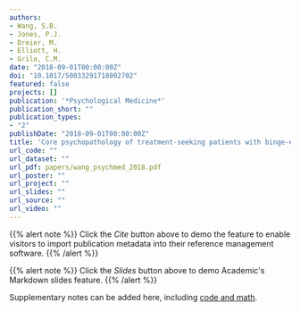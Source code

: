 ```yaml
---
authors:
- Wang, S.B.
- Jones, P.J.
- Dreier, M.
- Elliott, H.
- Grilo, C.M.
date: "2018-09-01T00:00:00Z"
doi: "10.1017/S0033291718002702"
featured: false
projects: []
publication: '*Psychological Medicine*'
publication_short: ""
publication_types:
- "2"
publishDate: "2018-09-01T00:00:00Z"
title: 'Core psychopathology of treatment-seeking patients with binge-eating disorder: a network analysis investigation'
url_code: ""
url_dataset: ""
url_pdf: papers/wang_psychmed_2018.pdf
url_poster: ""
url_project: ""
url_slides: ""
url_source: ""
url_video: ""
---
```



{{% alert note %}}
Click the *Cite* button above to demo the feature to enable visitors to import publication metadata into their reference management software.
{{% /alert %}}

{{% alert note %}}
Click the *Slides* button above to demo Academic's Markdown slides feature.
{{% /alert %}}

Supplementary notes can be added here, including [code and math](https://sourcethemes.com/academic/docs/writing-markdown-latex/).

